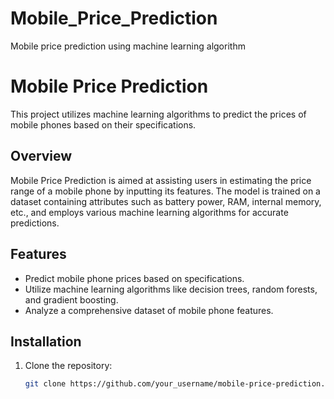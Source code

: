# Mobile_Price_Prediction
 Mobile price prediction using machine learning algorithm
 
# Mobile Price Prediction

This project utilizes machine learning algorithms to predict the prices of mobile phones based on their specifications.

## Overview
Mobile Price Prediction is aimed at assisting users in estimating the price range of a mobile phone by inputting its features. The model is trained on a dataset containing attributes such as battery power, RAM, internal memory, etc., and employs various machine learning algorithms for accurate predictions.

## Features
- Predict mobile phone prices based on specifications.
- Utilize machine learning algorithms like decision trees, random forests, and gradient boosting.
- Analyze a comprehensive dataset of mobile phone features.

## Installation
1. Clone the repository:
   ```bash
   git clone https://github.com/your_username/mobile-price-prediction.git

